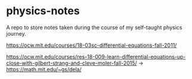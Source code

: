 # physics-notes
A repo to store notes taken during the course of my self-taught physics journey.

https://ocw.mit.edu/courses/18-03sc-differential-equations-fall-2011/

https://ocw.mit.edu/courses/res-18-009-learn-differential-equations-up-close-with-gilbert-strang-and-cleve-moler-fall-2015/
-> https://math.mit.edu/~gs/dela/
